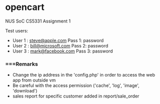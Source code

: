 # opencart
NUS SoC CS5331 Assignment 1

Test users:
- User 1 : steve@apple.com      Pass 1: password
- User 2 : bill@microsoft.com   Pass 2: password
- User 3 : mark@facebook.com    Pass 3: password


### ===Remarks

* Change the ip address in the 'config.php' in order to access the web app from outside vm
* Be careful with the access permission ('cache', 'log', 'image', 'download')
* sales report for specific customer added in report/sale_order
